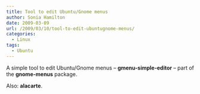 ```yaml
---
title: Tool to edit Ubuntu/Gnome menus
author: Sonia Hamilton
date: 2009-03-09
url: /2009/03/10/tool-to-edit-ubuntugnome-menus/
categories:
  - Linux
tags:
  - Ubuntu
---
```

A simple tool to edit Ubuntu/Gnome menus &#8211; **gmenu-simple-editor** &#8211; part of the **gnome-menus** package.

Also: **alacarte**.
